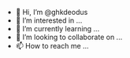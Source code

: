 - 👋 Hi, I’m @ghkdeodus
- 👀 I’m interested in ...
- 🌱 I’m currently learning ...
- 💞️ I’m looking to collaborate on ...
- 📫 How to reach me ...

<!---
ghkdeodus/ghkdeodus is a ✨ special ✨ repository because its `README.md` (this file) appears on your GitHub profile.
You can click the Preview link to take a look at your changes.
--->

